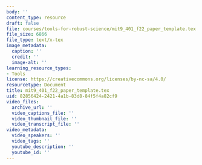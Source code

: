 ```yaml
---
body: ''
content_type: resource
draft: false
file: courses/tools-for-robust-science/mit9_401_f22_paper_template.tex
file_size: 6866
file_type: text/x-tex
image_metadata:
  caption: ''
  credit: ''
  image-alt: ''
learning_resource_types:
- Tools
license: https://creativecommons.org/licenses/by-nc-sa/4.0/
resourcetype: Document
title: mit9_401_f22_paper_template.tex
uid: 82856424-2421-4a1b-83d8-84f5f4a82cf9
video_files:
  archive_url: ''
  video_captions_file: ''
  video_thumbnail_file: ''
  video_transcript_file: ''
video_metadata:
  video_speakers: ''
  video_tags: ''
  youtube_description: ''
  youtube_id: ''
---
```

